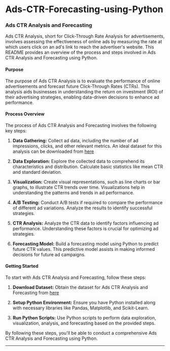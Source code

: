 # Ads-CTR-Forecasting-using-Python

### Ads CTR Analysis and Forecasting

Ads CTR Analysis, short for Click-Through Rate Analysis for advertisements, involves assessing the effectiveness of online ads by measuring the rate at which users click on an ad's link to reach the advertiser's website. This README provides an overview of the process and steps involved in Ads CTR Analysis and Forecasting using Python.

#### Purpose
The purpose of Ads CTR Analysis is to evaluate the performance of online advertisements and forecast future Click-Through Rates (CTRs). This analysis aids businesses in understanding the return on investment (ROI) of their advertising strategies, enabling data-driven decisions to enhance ad performance.

#### Process Overview
The process of Ads CTR Analysis and Forecasting involves the following key steps:

1. **Data Gathering:** Collect ad data, including the number of ad impressions, clicks, and other relevant metrics. An ideal dataset for this analysis can be downloaded from [here](https://statso.io/ads-click-through-rate-case-study/)

2. **Data Exploration:** Explore the collected data to comprehend its characteristics and distribution. Calculate basic statistics like mean CTR and standard deviation.

3. **Visualization:** Create visual representations, such as line charts or bar graphs, to illustrate CTR trends over time. Visualizations help in understanding the patterns and trends in ad performance.

4. **A/B Testing:** Conduct A/B tests if required to compare the performance of different ad variations. Analyze the results to identify successful strategies.

5. **CTR Analysis:** Analyze the CTR data to identify factors influencing ad performance. Understanding these factors is crucial for optimizing ad strategies.

6. **Forecasting Model:** Build a forecasting model using Python to predict future CTR values. This predictive model assists in making informed decisions for future ad campaigns.

#### Getting Started
To start with Ads CTR Analysis and Forecasting, follow these steps:

1. **Download Dataset:** Obtain the dataset for Ads CTR Analysis and Forecasting from [here](https://statso.io/ads-click-through-rate-case-study/)

2. **Setup Python Environment:** Ensure you have Python installed along with necessary libraries like Pandas, Matplotlib, and Scikit-Learn.

3. **Run Python Scripts:** Use Python scripts to perform data exploration, visualization, analysis, and forecasting based on the provided steps.

By following these steps, you'll be able to conduct a comprehensive Ads CTR Analysis and Forecasting using Python.

---
